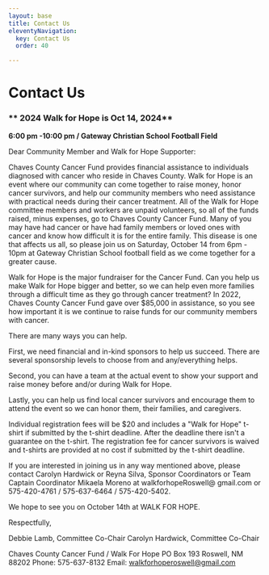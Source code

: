 ```yaml
---
layout: base
title: Contact Us
eleventyNavigation:
  key: Contact Us
  order: 40

---
```


# Contact Us

### ** 2024 Walk for Hope is Oct 14, 2024**

**6:00 pm -10:00 pm / Gateway Christian School Football Field**

Dear Community Member and Walk for Hope Supporter: 

Chaves County Cancer Fund provides financial assistance to individuals diagnosed with cancer who reside in Chaves County. Walk for Hope is an event where our community can come together to raise money, honor cancer survivors, and help our community members who need assistance with practical needs during their cancer treatment. All of the Walk for Hope committee members and workers are unpaid volunteers, so all of the funds raised, minus expenses, go to Chaves County Cancer Fund. Many of you may have had cancer or have had family members or loved ones with cancer and know how difficult it is for the entire family. This disease is one that affects us all, so please join us on Saturday, October 14 from 6pm - 10pm at Gateway Christian School football field as we come together for a greater cause.

Walk for Hope is the major fundraiser for the Cancer Fund. Can you help us make Walk for Hope bigger and better, so we can help even more families through a difficult time as they go through cancer treatment? In 2022, Chaves County Cancer Fund gave over $85,000 in assistance, so you see how important it is we continue to raise funds for our community members with cancer.

There are many ways you can help. 

First, we need financial and in-kind sponsors to help us succeed.
There are several sponsorship levels to choose from and any/everything helps. 

Second, you can have a team at the actual event to show your support and raise money before and/or during Walk for Hope. 

Lastly, you can help us find local cancer survivors and encourage them to attend the event so we can honor them, their families, and caregivers. 

Individual registration fees will be $20 and includes a "Walk for Hope" t-shirt if submitted by the t-shirt deadline. After the deadline there isn't a guarantee on the t-shirt. The registration fee for cancer survivors is waived and t-shirts are provided at no cost if submitted by the t-shirt deadline.

If you are interested in joining us in any way mentioned above, please contact Carolyn Hardwick or Reyna Silva, Sponsor Coordinators or Team Captain Coordinator Mikaela Moreno at walkforhopeRoswell@ gmail.com or 575-420-4761 / 575-637-6464 / 575-420-5402.

We hope to see you on October 14th at WALK FOR HOPE.

Respectfully,

Debbie Lamb, Committee Co-Chair
Carolyn Hardwick, Committee Co-Chair

Chaves County Cancer Fund / Walk For Hope
PO Box 193
Roswell, NM 88202
Phone: 575-637-8132
Email: walkforhoperoswell@gmail.com